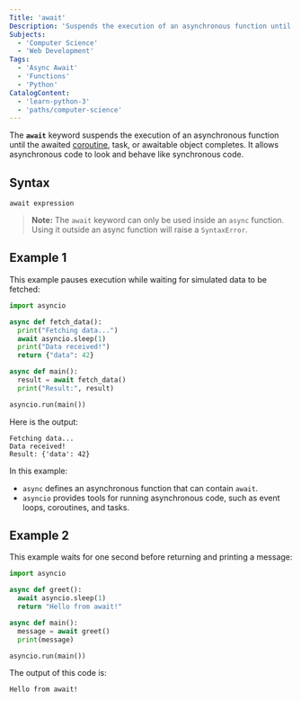 ```yaml
---
Title: 'await'
Description: 'Suspends the execution of an asynchronous function until the awaited coroutine, task, or awaitable object finishes.'
Subjects:
  - 'Computer Science'
  - 'Web Development'
Tags:
  - 'Async Await'
  - 'Functions'
  - 'Python'
CatalogContent:
  - 'learn-python-3'
  - 'paths/computer-science'
---
```


The **`await`** keyword suspends the execution of an asynchronous function until the awaited [coroutine](https://docs.python.org/3/library/asyncio-task.html#id2), task, or awaitable object completes. It allows asynchronous code to look and behave like synchronous code.

## Syntax

```pseudo
await expression
```

> **Note:** The `await` keyword can only be used inside an `async` function. Using it outside an async function will raise a `SyntaxError`.

## Example 1

This example pauses execution while waiting for simulated data to be fetched:

```py
import asyncio

async def fetch_data():
  print("Fetching data...")
  await asyncio.sleep(1)
  print("Data received!")
  return {"data": 42}

async def main():
  result = await fetch_data()
  print("Result:", result)

asyncio.run(main())
```

Here is the output:

```shell
Fetching data...
Data received!
Result: {'data': 42}
```

In this example:

- `async` defines an asynchronous function that can contain `await`.
- `asyncio` provides tools for running asynchronous code, such as event loops, coroutines, and tasks.

## Example 2

This example waits for one second before returning and printing a message:

```py
import asyncio

async def greet():
  await asyncio.sleep(1)
  return "Hello from await!"

async def main():
  message = await greet()
  print(message)

asyncio.run(main())
```

The output of this code is:

```shell
Hello from await!
```
